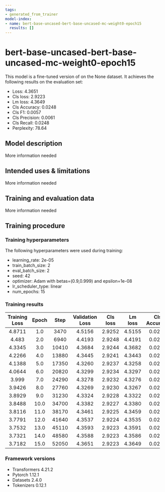 ```yaml
---
tags:
- generated_from_trainer
model-index:
- name: bert-base-uncased-bert-base-uncased-mc-weight0-epoch15
  results: []
---
```


<!-- This model card has been generated automatically according to the information the Trainer had access to. You
should probably proofread and complete it, then remove this comment. -->

# bert-base-uncased-bert-base-uncased-mc-weight0-epoch15

This model is a fine-tuned version of [](https://huggingface.co/) on the None dataset.
It achieves the following results on the evaluation set:
- Loss: 4.3651
- Cls loss: 2.9223
- Lm loss: 4.3649
- Cls Accuracy: 0.0248
- Cls F1: 0.0057
- Cls Precision: 0.0061
- Cls Recall: 0.0248
- Perplexity: 78.64

## Model description

More information needed

## Intended uses & limitations

More information needed

## Training and evaluation data

More information needed

## Training procedure

### Training hyperparameters

The following hyperparameters were used during training:
- learning_rate: 2e-05
- train_batch_size: 2
- eval_batch_size: 2
- seed: 42
- optimizer: Adam with betas=(0.9,0.999) and epsilon=1e-08
- lr_scheduler_type: linear
- num_epochs: 15

### Training results

| Training Loss | Epoch | Step  | Validation Loss | Cls loss | Lm loss | Cls Accuracy | Cls F1 | Cls Precision | Cls Recall | Perplexity |
|:-------------:|:-----:|:-----:|:---------------:|:--------:|:-------:|:------------:|:------:|:-------------:|:----------:|:----------:|
| 4.8711        | 1.0   | 3470  | 4.5156          | 2.9252   | 4.5155  | 0.0213       | 0.0047 | 0.0042        | 0.0213     | 91.42      |
| 4.483         | 2.0   | 6940  | 4.4193          | 2.9248   | 4.4191  | 0.0219       | 0.0048 | 0.0042        | 0.0219     | 83.02      |
| 4.3345        | 3.0   | 10410 | 4.3684          | 2.9244   | 4.3682  | 0.0219       | 0.0048 | 0.0042        | 0.0219     | 78.91      |
| 4.2266        | 4.0   | 13880 | 4.3445          | 2.9241   | 4.3443  | 0.0225       | 0.0049 | 0.0043        | 0.0225     | 77.04      |
| 4.1388        | 5.0   | 17350 | 4.3260          | 2.9237   | 4.3258  | 0.0231       | 0.0050 | 0.0044        | 0.0231     | 75.63      |
| 4.0644        | 6.0   | 20820 | 4.3299          | 2.9234   | 4.3297  | 0.0231       | 0.0050 | 0.0044        | 0.0231     | 75.92      |
| 3.999         | 7.0   | 24290 | 4.3278          | 2.9232   | 4.3276  | 0.0231       | 0.0059 | 0.0061        | 0.0231     | 75.76      |
| 3.9426        | 8.0   | 27760 | 4.3269          | 2.9230   | 4.3267  | 0.0231       | 0.0059 | 0.0061        | 0.0231     | 75.70      |
| 3.8929        | 9.0   | 31230 | 4.3324          | 2.9228   | 4.3322  | 0.0248       | 0.0061 | 0.0062        | 0.0248     | 76.11      |
| 3.8488        | 10.0  | 34700 | 4.3382          | 2.9227   | 4.3380  | 0.0248       | 0.0061 | 0.0064        | 0.0248     | 76.55      |
| 3.8116        | 11.0  | 38170 | 4.3461          | 2.9225   | 4.3459  | 0.0242       | 0.0057 | 0.0061        | 0.0242     | 77.16      |
| 3.7791        | 12.0  | 41640 | 4.3537          | 2.9224   | 4.3535  | 0.0248       | 0.0057 | 0.0061        | 0.0248     | 77.75      |
| 3.7532        | 13.0  | 45110 | 4.3593          | 2.9223   | 4.3591  | 0.0248       | 0.0057 | 0.0061        | 0.0248     | 78.19      |
| 3.7321        | 14.0  | 48580 | 4.3588          | 2.9223   | 4.3586  | 0.0248       | 0.0057 | 0.0061        | 0.0248     | 78.15      |
| 3.7182        | 15.0  | 52050 | 4.3651          | 2.9223   | 4.3649  | 0.0248       | 0.0057 | 0.0061        | 0.0248     | 78.64      |


### Framework versions

- Transformers 4.21.2
- Pytorch 1.12.1
- Datasets 2.4.0
- Tokenizers 0.12.1